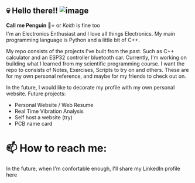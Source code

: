 ## 💀 Hello there!! ![image](https://github.com/user-attachments/assets/015c9d0b-33be-4928-b8eb-468185862763)

**Call me Penguin** 🐧⭐️
 or *Keith* is fine too <br>
I'm an Electronics Enthusiast and I love all things Electronics.
My main programming language is Python and a little bit of C++. 


My repo consists of the projects I've built from the past. Such as C++ calculator and an ESP32 controller bluetooth car.
Currently, I'm working on building what I learned from my scientific programming course. I want the repo to consists of Notes, Exercises, Scripts to try on and others.
These are for my own personal reference, and maybe for my friends to check out on.

In the future,  I would like to decorate my profile with my own personal website.
Future projects:
- Personal Website / Web Resume
- Real Time Vibration Analysis
- Self host a website (try)
- PCB name card

# 📫 How to reach me:
In the future, when I'm confortable enough, I'll share my LinkedIn profile here

<!--
**bropenguin847/bropenguin847** is a ✨ _special_ ✨ repository because its `README.md` (this file) appears on your GitHub profile.

Here are some ideas to get you started:

- 🔭 I’m currently working on ...
- 🌱 I’m currently learning ...
- 👯 I’m looking to collaborate on ...
- 🤔 I’m looking for help with ...
- 💬 Ask me about ...
- 📫 How to reach me: ...
- 😄 Pronouns: ...
- ⚡ Fun fact: ...
-->
